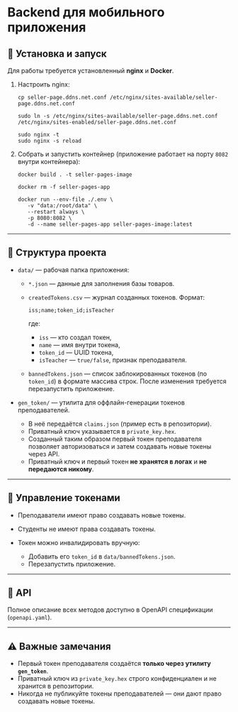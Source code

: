 # Backend для мобильного приложения

## 🚀 Установка и запуск

Для работы требуется установленный **nginx** и **Docker**.

1. Настроить nginx:

   ```shell
   cp seller-page.ddns.net.conf /etc/nginx/sites-available/seller-page.ddns.net.conf
    
   sudo ln -s /etc/nginx/sites-available/seller-page.ddns.net.conf /etc/nginx/sites-enabled/seller-page.ddns.net.conf
    
   sudo nginx -t
   sudo nginx -s reload
   ```

2. Собрать и запустить контейнер (приложение работает на порту `8082` внутри контейнера):

   ```shell
   docker build . -t seller-pages-image
    
   docker rm -f seller-pages-app 

   docker run --env-file ./.env \
      -v "data:/root/data" \
      --restart always \
      -p 8080:8082 \
      -d --name seller-pages-app seller-pages-image:latest
   ```

---

## 📂 Структура проекта

* `data/` — рабочая папка приложения:

    * `*.json` — данные для заполнения базы товаров.
    * `createdTokens.csv` — журнал созданных токенов. Формат:

      ```
      iss;name;token_id;isTeacher
      ```

      где:

        * `iss` — кто создал токен,
        * `name` — имя внутри токена,
        * `token_id` — UUID токена,
        * `isTeacher` — `true/false`, признак преподавателя.
    * `bannedTokens.json` — список заблокированных токенов (по `token_id`) в формате массива строк. После изменения требуется перезапустить приложение.

* `gen_token/` — утилита для оффлайн-генерации токенов преподавателей.

    * В неё передаётся `claims.json` (пример есть в репозитории).
    * Приватный ключ указывается в `private_key.hex`.
    * Созданный таким образом первый токен преподавателя позволяет авторизоваться и затем создавать новые токены через API.
    * Приватный ключ и первый токен **не хранятся в логах** и **не передаются никому**.

---

## 🔑 Управление токенами

* Преподаватели имеют право создавать новые токены.
* Студенты не имеют права создавать токены.
* Токен можно инвалидировать вручную:

    * Добавить его `token_id` в `data/bannedTokens.json`.
    * Перезапустить приложение.

---

## 📘 API

Полное описание всех методов доступно в OpenAPI спецификации (`openapi.yaml`).

---

## ⚠️ Важные замечания

* Первый токен преподавателя создаётся **только через утилиту `gen_token`**.
* Приватный ключ из `private_key.hex` строго конфиденциален и не хранится в репозитории.
* Никогда не публикуйте токены преподавателей — они дают право создавать новые токены.
